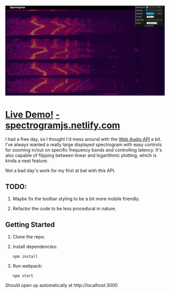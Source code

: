 ![Spectrogram Screen Shot](/screenshot.jpg 'Spectrogram Screen Shot')

# [Live Demo!](https://spectrogramjs.netlify.com) [- spectrogramjs.netlify.com](https://spectrogramjs.netlify.com)

I had a free day, so I thought I'd mess around with the [Web Audio API](https://developer.mozilla.org/en-US/docs/Web/API/Web_Audio_API) a bit. I've always wanted a really large displayed spectrogram with easy controls for zooming in/out on specific frequency bands and controlling latency. It's also capable of flipping between linear and logarithmic plotting, which is kinda a neat feature.

Not a bad day's work for my first at bat with this API.

## TODO:

1.  Maybe fix the toolbar styling to be a bit more mobile friendly.

2.  Refactor the code to be less procedural in nature.

## Getting Started

1.  Clone the repo:

2.  Install dependencies:

        npm install

3.  Run webpack:

        npm start

Should open up automatically at http://localhost:3000
